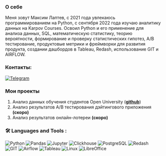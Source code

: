 ### О себе
Меня зовут Максим Лаптев, с 2021 года увлекаюсь программированием на Python, с сентября 2022 года изучаю аналитику данных на Karpov Courses. 
Освоил Python и его применение для анализа данных, SQL, математическую статистику, теорию вероятности, формирование и проверку статистических гипотез,  A/B тестирование, продуктовые метрики и фреймворки для развития продукта, создании дашбордов в Tableau, Redash, использование GIT и AIRFLOW.

### Контакты:
<div align="left">
  
  <a href="">[![Telegram](https://img.shields.io/badge/-Telegram-27A7E7?style=for-the-badge&logo=telegram)](https://t.me/maxx_lv)</a>  
  
</div>

### Мои проекты
1. Анализ данных обучения студентов Open University
(__[github](https://github.com/LaptevMaxx/project1_elearning)__)
2. Анализ результатов A/B тестирования дэйтингового приложения <b>(скоро)</b>
3. Анализ результатов онлайн-лотереи <b>(скоро)</b>



###  🛠️ Languages and Tools :  

![Python](https://img.shields.io/badge/-Python-FFF?style=for-the-badge&logo=Python)
![Pandas](https://img.shields.io/badge/-Pandas-FFF?style=for-the-badge&logo=Pandas)
![Jupyter](https://img.shields.io/badge/-Jupyter_Notebook-FFF?style=for-the-badge&logo=Jupyter)
![Clickhouse](https://img.shields.io/badge/-Clickhouse-FFF?style=for-the-badge&logo=Clickhouse)
![PostgreSQL](https://img.shields.io/badge/-PostgreSQL-FFF?style=for-the-badge&logo=PostgreSQL)
![Redash](https://img.shields.io/badge/-Redash-FFF?style=for-the-badge&logo=Redash)
![GIT](https://img.shields.io/badge/-GIT-FFF?style=for-the-badge&logo=GIT)
![Airflow](https://img.shields.io/badge/-Airflow-FFF?style=for-the-badge&logo=apacheairflow)
![Tableau](https://img.shields.io/badge/-Tableau-FFF?style=for-the-badge&logo=tableau)
![Linux](https://img.shields.io/badge/-Linux-FFF?style=for-the-badge&logo=linux)
![LibreOffice](https://img.shields.io/badge/-LibreOffice-FFF?style=for-the-badge&logo=libreoffice)




